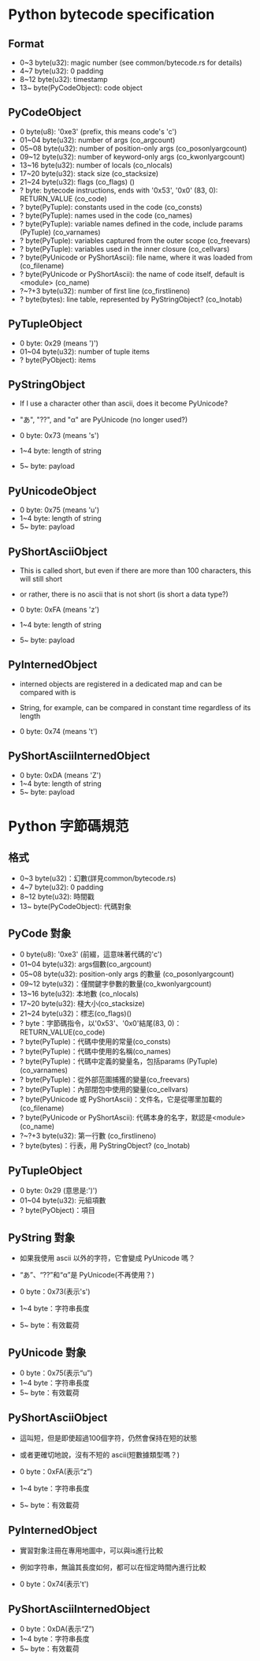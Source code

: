 # Python bytecode specification

## Format

* 0~3 byte(u32): magic number (see common/bytecode.rs for details)
* 4~7 byte(u32): 0 padding
* 8~12 byte(u32): timestamp
* 13~ byte(PyCodeObject): code object

## PyCodeObject

* 0     byte(u8): '0xe3' (prefix, this means code's 'c')
* 01~04 byte(u32): number of args (co_argcount)
* 05~08 byte(u32): number of position-only args (co_posonlyargcount)
* 09~12 byte(u32): number of keyword-only args (co_kwonlyargcount)
* 13~16 byte(u32): number of locals (co_nlocals)
* 17~20 byte(u32): stack size (co_stacksize)
* 21~24 byte(u32): flags (co_flags) ()
* ?     byte: bytecode instructions, ends with '0x53', '0x0' (83, 0): RETURN_VALUE (co_code)
* ?     byte(PyTuple): constants used in the code (co_consts)
* ?     byte(PyTuple): names used in the code (co_names)
* ?     byte(PyTuple): variable names defined in the code, include params (PyTuple) (co_varnames)
* ?     byte(PyTuple): variables captured from the outer scope (co_freevars)
* ?     byte(PyTuple): variables used in the inner closure (co_cellvars)
* ?     byte(PyUnicode or PyShortAscii): file name, where it was loaded from (co_filename)
* ?     byte(PyUnicode or PyShortAscii): the name of code itself, default is \<module\> (co_name)
* ?~?+3 byte(u32): number of first line (co_firstlineno)
* ?     byte(bytes): line table, represented by PyStringObject? (co_lnotab)

## PyTupleObject

* 0     byte: 0x29 (means ')')
* 01~04 byte(u32): number of tuple items
* ?     byte(PyObject): items

## PyStringObject

* If I use a character other than ascii, does it become PyUnicode?
* "あ", "??", and "α" are PyUnicode (no longer used?)

* 0     byte: 0x73 (means 's')
* 1~4   byte: length of string
* 5~    byte: payload

## PyUnicodeObject

* 0     byte: 0x75 (means 'u')
* 1~4   byte: length of string
* 5~    byte: payload

## PyShortAsciiObject

* This is called short, but even if there are more than 100 characters, this will still short
* or rather, there is no ascii that is not short (is short a data type?)

* 0     byte: 0xFA (means 'z')
* 1~4   byte: length of string
* 5~    byte: payload

## PyInternedObject

* interned objects are registered in a dedicated map and can be compared with is
* String, for example, can be compared in constant time regardless of its length

* 0     byte: 0x74 (means 't')

## PyShortAsciiInternedObject

* 0     byte: 0xDA (means 'Z')
* 1~4   byte: length of string
* 5~    byte: payload


# Python 字節碼規范

## 格式

* 0~3 byte(u32)：幻數(詳見common/bytecode.rs)
* 4~7 byte(u32): 0 padding
* 8~12 byte(u32): 時間戳
* 13~ byte(PyCodeObject): 代碼對象

## PyCode 對象

* 0     byte(u8): '0xe3' (前綴，這意味著代碼的'c')
* 01~04 byte(u32): args個數(co_argcount)
* 05~08 byte(u32): position-only args 的數量 (co_posonlyargcount)
* 09~12 byte(u32)：僅關鍵字參數的數量(co_kwonlyargcount)
* 13~16 byte(u32): 本地數 (co_nlocals)
* 17~20 byte(u32): 棧大小(co_stacksize)
* 21~24 byte(u32)：標志(co_flags)()
* ?     byte：字節碼指令，以'0x53'、'0x0'結尾(83, 0)：RETURN_VALUE(co_code)
* ?     byte(PyTuple)：代碼中使用的常量(co_consts)
* ?     byte(PyTuple)：代碼中使用的名稱(co_names)
* ?     byte(PyTuple)：代碼中定義的變量名，包括params (PyTuple) (co_varnames)
* ?     byte(PyTuple)：從外部范圍捕獲的變量(co_freevars)
* ?     byte(PyTuple)：內部閉包中使用的變量(co_cellvars)
* ?     byte(PyUnicode 或 PyShortAscii)：文件名，它是從哪里加載的(co_filename)
* ?     byte(PyUnicode or PyShortAscii): 代碼本身的名字，默認是\<module\> (co_name)
* ?~?+3 byte(u32): 第一行數 (co_firstlineno)
* ?     byte(bytes)：行表，用 PyStringObject? (co_lnotab)

## PyTupleObject

* 0     byte: 0x29 (意思是:')')
* 01~04 byte(u32): 元組項數
* ?     byte(PyObject)：項目

## PyString 對象

* 如果我使用 ascii 以外的字符，它會變成 PyUnicode 嗎？
* “あ”、“??”和“α”是 PyUnicode(不再使用？)

* 0     byte：0x73(表示's')
* 1~4   byte：字符串長度
* 5~    byte：有效載荷

## PyUnicode 對象

* 0     byte：0x75(表示“u”)
* 1~4   byte：字符串長度
* 5~    byte：有效載荷

## PyShortAsciiObject

* 這叫短，但是即使超過100個字符，仍然會保持在短的狀態
* 或者更確切地說，沒有不短的 ascii(短數據類型嗎？)

* 0     byte：0xFA(表示“z”)
* 1~4   byte：字符串長度
* 5~    byte：有效載荷

## PyInternedObject

* 實習對象注冊在專用地圖中，可以與is進行比較
* 例如字符串，無論其長度如何，都可以在恒定時間內進行比較

* 0     byte：0x74(表示't')

## PyShortAsciiInternedObject

* 0     byte：0xDA(表示“Z”)
* 1~4   byte：字符串長度
* 5~    byte：有效載荷